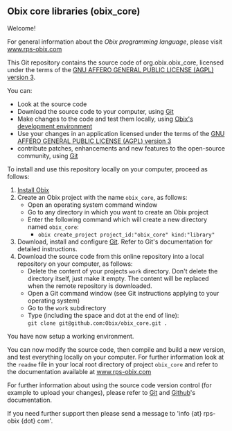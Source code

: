 <h2>Obix core libraries (obix_core)</h2>

<p>Welcome!</p>

<p>For general information about the <em>Obix programming language</em>, please visit <a href="http://www.rps-obix.com">www.rps-obix.com</a></p>

<p>This Git repository contains the source code of org.obix.obix_core, licensed under the terms of the <a href="http://www.gnu.org/licenses/agpl.html">GNU AFFERO GENERAL PUBLIC LICENSE (AGPL) version 3</a>.</p>

<p>You can:</p>
<ul>
  <li>Look at the source code</li>
  <li>Download the source code to your computer, using <a href="http://git-scm.com/">Git</a></li>
  <li>Make changes to the code and test them locally, using <a href="http://www.rps-obix.com/downloads/system/installation.html">Obix's development environment</a></li>
  <li>Use your changes in an application licensed under the terms of the <a href="http://www.gnu.org/licenses/agpl.html">GNU AFFERO GENERAL PUBLIC LICENSE (AGPL) version 3</a></li>
  <li>contribute patches, enhancements and new features to the open-source community, using <a href="http://git-scm.com/">Git</a></li>
</ul>

<p> To install and use this repository locally on your computer, proceed as follows:</p>

<ol>
  <li><a href="http://www.rps-obix.com/downloads/system/installation.html">Install Obix</a></li>

  <li>Create an Obix project with the name <code>obix_core</code>, as follows:
    <ul>
      <li>Open an operating system command window</li>
      <li>Go to any directory in which you want to create an Obix project</li>
      <li>Enter the following command which will create a new directory named <code>obix_core</code>:
        <ul>
          <li>
          	<code>obix create_project project_id:"obix_core" kind:"library"</code>
          </li>
        </ul>
      </li>
    </ul>
  </li>

  <li>Download, install and configure <a href="http://git-scm.com/">Git</a>. Refer to Git's documentation for detailed instructions.</li>

  <li>Download the source code from this online repository into a local repository on your computer, as follows:
    <ul>
      <li>Delete the content of your projects <code>work</code> directory. Don't delete the directory itself, just make it empty. The content will be replaced when the remote repository is downloaded.</li>
      <li>Open a Git command window (see Git instructions applying to your operating system)</li>
      <li>Go to the <code>work</code> subdirectory</li>
      <li>Type (including the space and dot at the end of line):<br />
        <code>git clone git@github.com:Obix/obix_core.git .</code>
      </li>
    </ul>
  </li>
</ol>

<p>You have now setup a working environment.</p>
<p> You can now modify the source code, then compile and build a new version, and test everything locally on your computer. For further information look at the <code>readme</code> file in your local root directory of project <code>obix_core</code> and refer to the documentation available at <a href="http://www.rps-obix.com">www.rps-obix.com</a></p>
<p>For further information about using the source code version control (for example to upload your changes), please refer to <a href="http://git-scm.com/">Git</a> and <a href="https://github.com/">Github</a>'s  documentation.</p>

<!--
<p>If you want to use your modified version of the Obix core in one of your applications then:</p>
<ul>
  <li>Modify the path to file <code>obix.oar</code> which is defined in file <code>work/obix/lib/file_list.txt</code> of your application</li>
  <li>Modify the path to file <code>obix.jar</code> which is defined in file <code>work/java/lib/file_list.txt</code> of your application</li>
</ul>
-->

<p>If you need further support then please send a message to 'info {at} rps-obix {dot} com'.</p>
